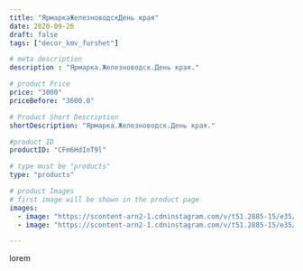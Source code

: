 ```yaml
---
title: "ЯрмаркаЖелезноводскДень края"
date: 2020-09-26
draft: false
tags: ["decor_kmv_furshet"]

# meta description
description : "Ярмарка.Железноводск.День края."

# product Price
price: "3000"
priceBefore: "3600.0"

# Product Short Description
shortDescription: "Ярмарка.Железноводск.День края."

#product ID
productID: "CFm6HdInT9l"

# type must be "products"
type: "products"

# product Images
# first image will be shown in the product page
images:
  - image: "https://scontent-arn2-1.cdninstagram.com/v/t51.2885-15/e35/p1080x1080/120204044_763687184476177_4581878418790457880_n.jpg?tp=1&_nc_ht=scontent-arn2-1.cdninstagram.com&_nc_cat=101&_nc_ohc=cb4j1k3xMigAX-GOgJw&oh=b6c613275f23d1b5d130e8627f9f212e&oe=60734297&ig_cache_key=MjQwNjg2NjY0ODIxNTM5OTM3NQ%3D%3D.2"
  - image: "https://scontent-arn2-1.cdninstagram.com/v/t51.2885-15/e35/p1080x1080/120184912_1684013995093418_3743976702907817708_n.jpg?tp=1&_nc_ht=scontent-arn2-1.cdninstagram.com&_nc_cat=102&_nc_ohc=oTwlkc6-DbUAX8IfMbp&oh=cbc097b6b1809b3f7e21c7bfa69056f8&oe=607420E6&ig_cache_key=MjQwNjg2NjY0ODE5ODc0NzQ5NA%3D%3D.2"

---
```

lorem
